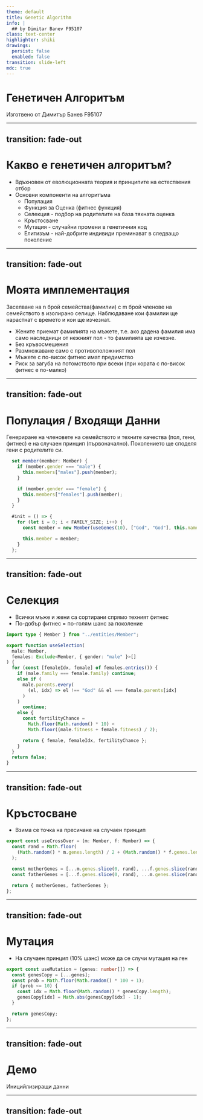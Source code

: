 ```yaml
---
theme: default
title: Genetic Algorithm
info: |
  ## by Dimitar Banev F95107
class: text-center
highlighter: shiki
drawings:
  persist: false
  enabled: false
transition: slide-left
mdc: true
---
```


# Генетичен Алгоритъм

Изготвено от Димитър Банев F95107

---
transition: fade-out
---
# Какво е генетичен алгоритъм?

- Вдъхновен от еволюционната теория и принципите на естествения отбор
- Основни компоненти на алгоритъма
  - Популация
  - Функция за Оценка (фитнес функция)
  - Селекция - подбор на родителите на база тяхната оценка
  - Кръстосване
  - Мутация - случайни промени в генетичния код
  - Елитизъм - най-добрите индивиди преминават в следващо поколение

---
transition: fade-out
---

# Моята имплементация

Заселване на n брой семейства(фамилии) с m брой членове на семейството в изолирано селище. Наблюдаване кои фамилии ще нарастнат с времето и кои ще изчезнат.

- Жените приемат фамилията на мъжете, т.е. ако дадена фамилия има само наследници от нежният пол - то фамилията ще изчезне.
- Без кръвосмешения
- Размножаване само с противоположният пол
- Мъжете с по-висок фитнес имат предимство
- Риск за загуба на потомството при всеки (при хората с по-висок фитнес е по-малко)

---
transition: fade-out
---
# Популация / Входящи Данни

Генериране на членовете на семейството и техните качества (пол, гени, фитнес) е на случаен принцип (първоначално). Поколението ще споделя гени с родителите си.

```ts
  set member(member: Member) {
    if (member.gender === "male") {
      this.members["males"].push(member);
    }

    if (member.gender === "female") {
      this.members["females"].push(member);
    }
  }

  #init = () => {
    for (let i = 0; i < FAMILY_SIZE; i++) {
      const member = new Member(useGenes(10), ["God", "God"], this.name);

      this.member = member;
    }
  };
```

---
transition: fade-out
---

# Селекция

- Всички мъже и жени са сортирани спрямо техният фитнес
- По-добър фитнес = по-голям шанс за поколение

```ts
import type { Member } from "../entities/Member";

export function useSelection(
  male: Member,
  females: Exclude<Member, { gender: "male" }>[]
) {
  for (const [femaleIdx, female] of females.entries()) {
    if (male.family === female.family) continue;
    else if (
      male.parents.every(
        (el, idx) => el !== "God" && el === female.parents[idx]
      )
    )
      continue;
    else {
      const fertilityChance =
        Math.floor(Math.random() * 10) <
        Math.floor((male.fitness + female.fitness) / 2);

      return { female, femaleIdx, fertilityChance };
    }
  }
  return false;
}
```

---
transition: fade-out
---

# Кръстосване

- Взима се точка на пресичане на случаен принцип

```ts
export const useCrossOver = (m: Member, f: Member) => {
  const rand = Math.floor(
    (Math.random() * m.genes.length) / 2 + (Math.random() * f.genes.length) / 2
  );

  const motherGenes = [...m.genes.slice(0, rand), ...f.genes.slice(rand)];
  const fatherGenes = [...f.genes.slice(0, rand), ...m.genes.slice(rand)];

  return { motherGenes, fatherGenes };
};
```
---
transition: fade-out
---

# Мутация

- На случаен принцип (10% шанс) може да се случи мутация на ген

```ts
export const useMutation = (genes: number[]) => {
  const genesCopy = [...genes];
  const prob = Math.floor(Math.random() * 100 + 1);
  if (prob <= 10) {
    const idx = Math.floor(Math.random() * genesCopy.length);
    genesCopy[idx] = Math.abs(genesCopy[idx] - 1);
  }

  return genesCopy;
};
```

---
transition: fade-out
---

# Демо

Иницийлизиращи данни

---
transition: fade-out
---
